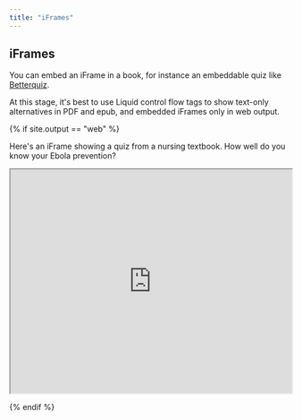 ```yaml
---
title: "iFrames"
---
```


## iFrames

You can embed an iFrame in a book, for instance an embeddable quiz like [Betterquiz](https://github.com/electricbookworks/betterquiz).

At this stage, it's best to use Liquid control flow tags to show text-only alternatives in PDF and epub, and embedded iFrames only in web output.

{% if site.output == "web" %}

Here's an iFrame showing a quiz from a nursing textbook. How well do you know your Ebola prevention?

<iframe width="100%" height="400px" src="http://quiz.bettercare.co.za/?qz=63&amp;r=http://quiz.bettercare.co.za/login_form.php?qz=63"></iframe>

{% endif %}
